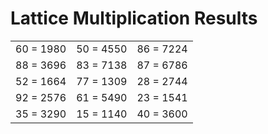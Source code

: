 # Lattice Multiplication Results

|   |   |   |
|---|---|---|
| 60 = 1980 | 50 = 4550 | 86 = 7224 |
| 88 = 3696 | 83 = 7138 | 87 = 6786 |
| 52 = 1664 | 77 = 1309 | 28 = 2744 |
| 92 = 2576 | 61 = 5490 | 23 = 1541 |
| 35 = 3290 | 15 = 1140 | 40 = 3600 |
